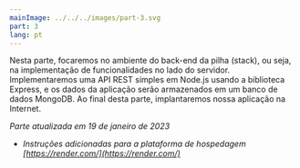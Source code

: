```yaml
---
mainImage: ../../../images/part-3.svg
part: 3
lang: pt
---
```


<div class="intro">

Nesta parte, focaremos no ambiente do back-end da pilha (stack), ou seja, na implementação de funcionalidades no lado do servidor. Implementaremos uma API REST simples em Node.js usando a biblioteca Express, e os dados da aplicação serão armazenados em um banco de dados MongoDB. Ao final desta parte, implantaremos nossa aplicação na Internet.

<i>Parte atualizada em 19 de janeiro de 2023</i>
- <i>Instruções adicionadas para a plataforma de hospedagem [https://render.com/](https://render.com/)</i>

</div>
